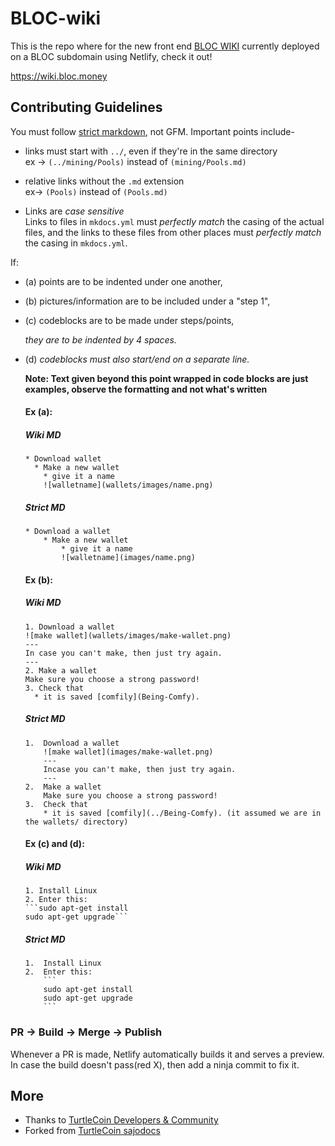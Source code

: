 # BLOC-wiki

This is the repo where for the new front end [BLOC WIKI](https://wiki.bloc.money) currently deployed on a BLOC subdomain using Netlify, check it out!

https://wiki.bloc.money

## Contributing Guidelines

You must follow [strict markdown](https://daringfireball.net/projects/markdown/), not GFM. Important points include-

* links must start with `../`, even if they're in the same directory  
  ex -> `(../mining/Pools)` instead of `(mining/Pools.md)`

* relative links without the `.md` extension  
  ex-> `(Pools)` instead of `(Pools.md)`

* Links are *case sensitive*  
  Links to files in `mkdocs.yml` must *perfectly match* the casing of the actual files, and the links to these files from other places must *perfectly match* the casing in `mkdocs.yml`.


If:  

* (a) points are to be indented under one another,  

* (b) pictures/information are to be included under a "step 1",  

* (c) codeblocks are to be made under steps/points,   
     
     *they are to be indented by 4 spaces.*

* (d) *codeblocks must also start/end on a separate line.*

  **Note: Text given beyond this point wrapped in code blocks are just examples, observe the formatting and not what's written**

  #### Ex (a):

  ##### *Wiki MD*

   ```
   * Download wallet
     * Make a new wallet
       * give it a name
       ![walletname](wallets/images/name.png)
   ```

  ##### *Strict MD*

   ```
   * Download a wallet
       * Make a new wallet
           * give it a name
           ![walletname](images/name.png)
   ```

  #### Ex (b):

  ##### *Wiki MD*

   ```
   1. Download a wallet
   ![make wallet](wallets/images/make-wallet.png)
   ---
   In case you can't make, then just try again.
   ---
   2. Make a wallet
   Make sure you choose a strong password!
   3. Check that
     * it is saved [comfily](Being-Comfy).
   ```

  ##### *Strict MD*

   ```
   1.  Download a wallet
       ![make wallet](images/make-wallet.png)
       ---
       Incase you can't make, then just try again.
       ---
   2.  Make a wallet
       Make sure you choose a strong password!
   3.  Check that
       * it is saved [comfily](../Being-Comfy). (it assumed we are in the wallets/ directory)
   ```

   #### Ex (c) and (d):

   ##### *Wiki MD*
   ```
   1. Install Linux
   2. Enter this:
   ```sudo apt-get install
   sudo apt-get upgrade```
   ```

   ##### *Strict MD*

   ````
   1.  Install Linux
   2.  Enter this:
       ```
       sudo apt-get install
       sudo apt-get upgrade
       ```
   ````

### PR -> Build -> Merge -> Publish

Whenever a PR is made, Netlify automatically builds it and serves a preview. In case the build doesn't pass(red X), then add a ninja commit to fix it.


## More

- Thanks to [TurtleCoin Developers & Community](https://github.com/turtlecoin)
- Forked from [TurtleCoin sajodocs](https://github.com/turtlecoin/sajodocs)